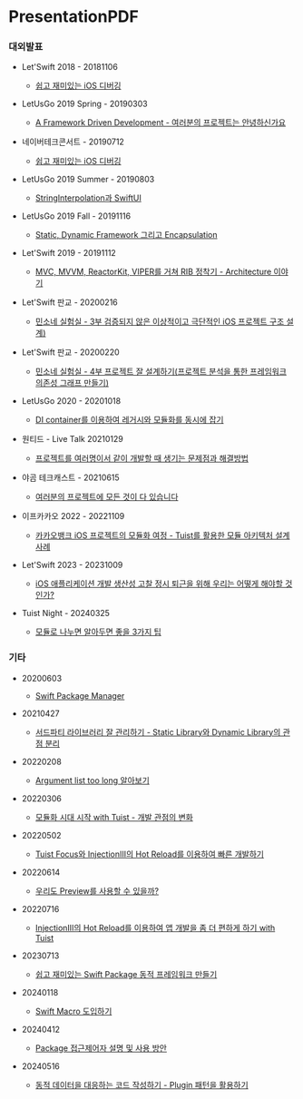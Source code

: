 # PresentationPDF

### 대외발표

* Let'Swift 2018 - 20181106
  * [쉽고 재미있는 iOS 디버깅](./PDF/20181106_LetsSwift_Debugging_With%20Xcode_LLDB_and_Chisel.pdf)

* LetUsGo 2019 Spring - 20190303
  * [A Framework Driven Development - 여러분의 프로젝트는 안녕하신가요](./PDF/20190330_LetUsGo19_spring_A_Framework_Driven_Development.pdf)

* 네이버테크콘서트 - 20190712
  * [쉽고 재미있는 iOS 디버깅](./PDF/20190712_%EB%84%A4%EC%9D%B4%EB%B2%84%ED%85%8C%ED%81%AC%EC%BD%98%EC%84%9C%ED%8A%B8__%EC%89%BD%EA%B3%A0_%EC%9E%AC%EB%AF%B8%EC%9E%88%EB%8A%94_iOS_%EB%94%94%EB%B2%84%EA%B9%85.pdf)

* LetUsGo 2019 Summer - 20190803
  * [StringInterpolation과 SwiftUI](./PDF/20190803_LetUsGo19_summer_StringInterpolation_swiftUI.pdf)

* LetUsGo 2019 Fall - 20191116
  * [Static, Dynamic Framework 그리고 Encapsulation](./PDF/20191116_LetUsGo_2019_fall_dynamicframework_staticframework_encapulation.pdf)

* Let'Swift 2019 - 20191112
  * [MVC, MVVM, ReactorKit, VIPER를 거쳐 RIB 정착기 - Architecture 이야기](./PDF/20191112_letswift19_ribs_architecture.pdf)

* Let'Swift 판교 - 20200216
  * [민소네 실험실 - 3부 검증되지 않은 이상적이고 극단적인 iOS 프로젝트 구조 설계)](./PDF/20200216_letswift19_%ED%8C%90%EA%B5%90.pdf)

* Let'Swift 판교 - 20200220
  * [민소네 실험실 - 4부 프로젝트 잘 설계하기(프로젝트 분석을 통한 프레임워크 의존성 그래프 만들기)](./PDF/20200220_letswift_%ED%94%84%EB%A1%9C%EC%A0%9D%ED%8A%B8_%EB%B6%84%EC%84%9D%EC%9D%84_%ED%86%B5%ED%95%9C_%ED%94%84%EB%A0%88%EC%9E%84%EC%9B%8C%ED%81%AC_%EC%9D%98%EC%A1%B4%EC%84%B1_%EA%B7%B8%EB%9E%98%ED%94%84_%EB%A7%8C%EB%93%A4%EA%B8%B0.pdf)

* LetUsGo 2020 - 20201018
  * [DI container를 이용하여 레거시와 모듈화를 동시에 잡기](./PDF/20201018_LetUsGo20_fall_dependency_injection_container.pdf)

* 원티드 - Live Talk 20210129
  * [프로젝트를 여러명이서 같이 개발할 때 생기는 문제점과 해결방법](./PDF/20210129_Wanted_Live_Talk.pdf)

* 야곰 테크캐스트 - 20210615
  * [여러분의 프로젝트에 모든 것이 다 있습니다](./PDF/20210615_%EC%95%BC%EA%B3%B0_%ED%85%8C%ED%81%AC%EC%BA%90%EC%8A%A4%ED%8A%B8.pdf)

* 이프카카오 2022 - 20221109
  * [카카오뱅크 iOS 프로젝트의 모듈화 여정 - Tuist를 활용한 모듈 아키텍처 설계 사례](./PDF/20221109_Ifkakao.pdf)

* Let'Swift 2023 - 20231009
  * [iOS 애플리케이션 개발 생산성 고찰 정시 퇴근을 위해 우리는 어떻게 해야할 것인가?](./PDF/20231009_안정민_iOS_애플리케이션%20개발_생산성_고찰.pdf)

* Tuist Night - 20240325
  * [모듈로 나누면 알아두면 좋을 3가지 팁](./PDF/20240325_TuistNight_모듈로_나누면_알아두면_좋을_3가지_팁.pdf)

### 기타
* 20200603
  * [Swift Package Manager](./PDF/20200603_%EC%B9%B4%EC%B9%B4%EC%98%A4%EB%B1%85%ED%81%AC_SwiftPackageManager.pdf)

* 20210427
  * [서드파티 라이브러리 잘 관리하기 - Static Library와 Dynamic Library의 관점 분리](./PDF/20210427_%EC%B9%B4%EC%B9%B4%EC%98%A4%EB%B1%85%ED%81%AC_%EC%84%9C%EB%93%9C%ED%8C%8C%ED%8B%B0_%EB%9D%BC%EC%9D%B4%EB%B8%8C%EB%9F%AC%EB%A6%AC_%EC%9E%98_%EA%B4%80%EB%A6%AC%ED%95%98%EA%B8%B0.pdf)

* 20220208
  * [Argument list too long 알아보기](./PDF/20220208_Argument_list_too_long_%EC%95%8C%EC%95%84%EB%B3%B4%EA%B8%B0.pdf)

* 20220306
  * [모듈화 시대 시작 with Tuist - 개발 관점의 변화](./PDF/20220306_%EB%AA%A8%EB%93%88%ED%99%94_%EC%8B%9C%EB%8C%80_%EC%8B%9C%EC%9E%91_with_Tuist_%EB%B0%B0%ED%8F%AC%EB%B2%84%EC%A0%84.pdf)

* 20220502
  * [Tuist Focus와 InjectionIII의 Hot Reload를 이용하여 빠른 개발하기](./PDF/20220502_DemoApp%EA%B3%BC_Inject%EC%9D%98_Hot_Reload%EB%A5%BC_%EC%9D%B4%EC%9A%A9%ED%95%98%EC%97%AC_%EB%B9%A0%EB%A5%B8_%EA%B0%9C%EB%B0%9C%ED%95%98%EA%B8%B0.pdf)

* 20220614
  * [우리도 Preview를 사용할 수 있을까?](./PDF/20220614_UIModule_Preview.pdf)

* 20220716
  * [InjectionIII의 Hot Reload를 이용하여 앱 개발을 좀 더 편하게 하기 with Tuist](./PDF/20220716_InjectionIII%EC%9D%98%20Hot%20Reload%EB%A5%BC%20%EC%9D%B4%EC%9A%A9%ED%95%98%EC%97%AC%20%EC%95%B1%20%EA%B0%9C%EB%B0%9C%EC%9D%84%20%EC%A2%80%20%EB%8D%94%20%ED%8E%B8%ED%95%98%EA%B2%8C%20%ED%95%98%EA%B8%B0.pdf)

* 20230713
  * [쉽고 재미있는 Swift Package 동적 프레임워크 만들기](./PDF/20230713_%E1%84%89%E1%85%B1%E1%86%B8%E1%84%80%E1%85%A9_%E1%84%8C%E1%85%A2%E1%84%86%E1%85%B5%E1%84%8B%E1%85%B5%E1%86%BB%E1%84%82%E1%85%B3%E1%86%AB_SwiftPackage_%E1%84%83%E1%85%A9%E1%86%BC%E1%84%8C%E1%85%A5%E1%86%A8%E1%84%91%E1%85%B3%E1%84%85%E1%85%A6%E1%84%8B%E1%85%B5%E1%86%B7%E1%84%8B%E1%85%AF%E1%84%8F%E1%85%B3_%E1%84%86%E1%85%A1%E1%86%AB%E1%84%83%E1%85%B3%E1%86%AF%E1%84%80%E1%85%B5.pdf)

* 20240118
  * [Swift Macro 도입하기](./PDF/20240118_Swift_Macro_%E1%84%83%E1%85%A9%E1%84%8B%E1%85%B5%E1%86%B8%E1%84%92%E1%85%A1%E1%84%80%E1%85%B5.pdf)

* 20240412
  * [Package 접근제어자 설명 및 사용 방안](./PDF/20240412_Package_%E1%84%8C%E1%85%A5%E1%86%B8%E1%84%80%E1%85%B3%E1%86%AB%E1%84%8C%E1%85%A6%E1%84%8B%E1%85%A5%E1%84%8C%E1%85%A1_%E1%84%89%E1%85%A5%E1%86%AF%E1%84%86%E1%85%A7%E1%86%BC_%E1%84%86%E1%85%B5%E1%86%BE_%E1%84%89%E1%85%A1%E1%84%8B%E1%85%AD%E1%86%BC%E1%84%87%E1%85%A1%E1%86%BC%E1%84%8B%E1%85%A1%E1%86%AB.pdf)

* 20240516
  * [동적 데이터을 대응하는 코드 작성하기 - Plugin 패턴을 활용하기](./PDF/20240516_%E1%84%83%E1%85%A9%E1%86%BC%E1%84%8C%E1%85%A5%E1%86%A8_%E1%84%83%E1%85%A6%E1%84%8B%E1%85%B5%E1%84%90%E1%85%A5%E1%84%8B%E1%85%B3%E1%86%AF_%E1%84%83%E1%85%A2%E1%84%8B%E1%85%B3%E1%86%BC%E1%84%92%E1%85%A1%E1%84%82%E1%85%B3%E1%86%AB_%E1%84%8F%E1%85%A9%E1%84%83%E1%85%B3_%E1%84%8C%E1%85%A1%E1%86%A8%E1%84%89%E1%85%A5%E1%86%BC%E1%84%92%E1%85%A1%E1%84%80%E1%85%B5.pdf)

